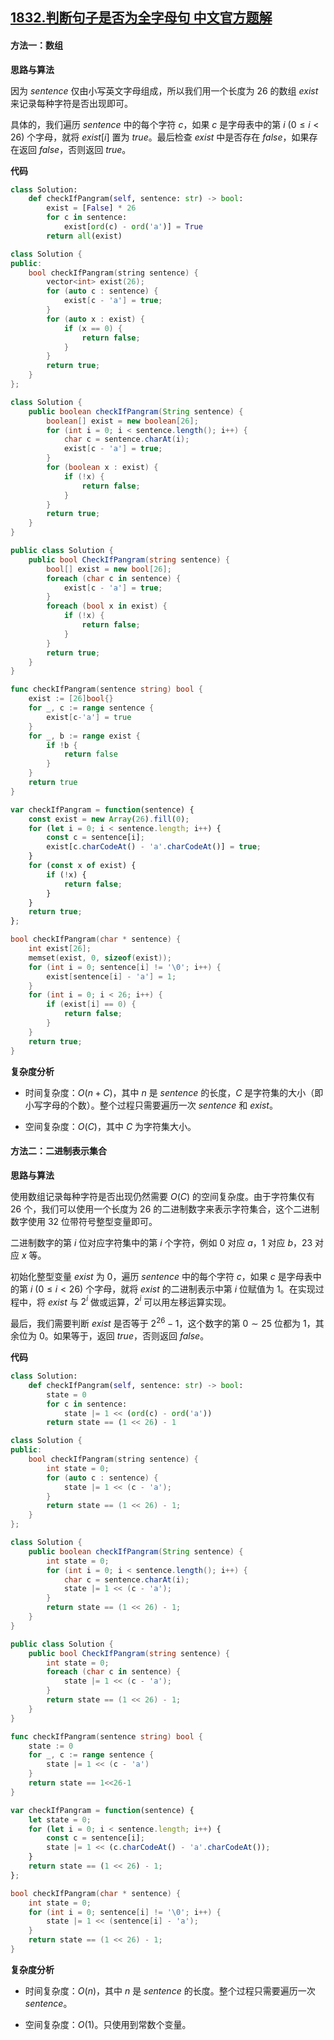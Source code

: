 ## [1832.判断句子是否为全字母句 中文官方题解](https://leetcode.cn/problems/check-if-the-sentence-is-pangram/solutions/100000/pan-duan-ju-zi-shi-fou-wei-quan-zi-mu-ju-xc7a)

#### 方法一：数组

**思路与算法**

因为 $\textit{sentence}$ 仅由小写英文字母组成，所以我们用一个长度为 $26$ 的数组 $\textit{exist}$ 来记录每种字符是否出现即可。

具体的，我们遍历 $\textit{sentence}$ 中的每个字符 $c$，如果 $c$ 是字母表中的第 $i~(0 \le i \lt 26)$ 个字母，就将 $\textit{exist}[i]$ 置为 $\textit{true}$。最后检查 $\textit{exist}$ 中是否存在 $\textit{false}$，如果存在返回 $\textit{false}$，否则返回 $\textit{true}$。

**代码**

```Python [sol1-Python3]
class Solution:
    def checkIfPangram(self, sentence: str) -> bool:
        exist = [False] * 26
        for c in sentence:
            exist[ord(c) - ord('a')] = True
        return all(exist)
```

```C++ [sol1-C++]
class Solution {
public:
    bool checkIfPangram(string sentence) {
        vector<int> exist(26);
        for (auto c : sentence) {
            exist[c - 'a'] = true;
        }
        for (auto x : exist) {
            if (x == 0) {
                return false;
            }
        }
        return true;
    }
};
```

```Java [sol1-Java]
class Solution {
    public boolean checkIfPangram(String sentence) {
        boolean[] exist = new boolean[26];
        for (int i = 0; i < sentence.length(); i++) {
            char c = sentence.charAt(i);
            exist[c - 'a'] = true;
        }
        for (boolean x : exist) {
            if (!x) {
                return false;
            }
        }
        return true;
    }
}
```

```C# [sol1-C#]
public class Solution {
    public bool CheckIfPangram(string sentence) {
        bool[] exist = new bool[26];
        foreach (char c in sentence) {
            exist[c - 'a'] = true;
        }
        foreach (bool x in exist) {
            if (!x) {
                return false;
            }
        }
        return true;
    }
}
```

```go [sol1-Golang]
func checkIfPangram(sentence string) bool {
    exist := [26]bool{}
    for _, c := range sentence {
        exist[c-'a'] = true
    }
    for _, b := range exist {
        if !b {
            return false
        }
    }
    return true
}
```

```JavaScript [sol1-JavaScript]
var checkIfPangram = function(sentence) {
    const exist = new Array(26).fill(0);
    for (let i = 0; i < sentence.length; i++) {
        const c = sentence[i];
        exist[c.charCodeAt() - 'a'.charCodeAt()] = true;
    }
    for (const x of exist) {
        if (!x) {
            return false;
        }
    }
    return true;
};
```

```C [sol1-C]
bool checkIfPangram(char * sentence) {
    int exist[26];
    memset(exist, 0, sizeof(exist));
    for (int i = 0; sentence[i] != '\0'; i++) {
        exist[sentence[i] - 'a'] = 1;
    }
    for (int i = 0; i < 26; i++) {
        if (exist[i] == 0) {
            return false;
        }
    }
    return true;
}
```

**复杂度分析**

- 时间复杂度：$O(n + C)$，其中 $n$ 是 $\textit{sentence}$ 的长度，$C$ 是字符集的大小（即小写字母的个数）。整个过程只需要遍历一次 $\textit{sentence}$ 和 $\textit{exist}$。

- 空间复杂度：$O(C)$，其中 $C$ 为字符集大小。

#### 方法二：二进制表示集合

**思路与算法**

使用数组记录每种字符是否出现仍然需要 $O(C)$ 的空间复杂度。由于字符集仅有 $26$ 个，我们可以使用一个长度为 $26$ 的二进制数字来表示字符集合，这个二进制数字使用 $32$ 位带符号整型变量即可。

二进制数字的第 $i$ 位对应字符集中的第 $i$ 个字符，例如 $0$ 对应 $a$，$1$ 对应 $b$，$23$ 对应 $x$ 等。

初始化整型变量 $\textit{exist}$ 为 $0$，遍历 $\textit{sentence}$ 中的每个字符 $c$，如果 $c$ 是字母表中的第 $i~(0 \le i \lt 26)$ 个字母，就将 $\textit{exist}$ 的二进制表示中第 $i$ 位赋值为 $1$。在实现过程中，将 $exist$ 与 $2^i$ 做或运算，$2^i$ 可以用左移运算实现。

最后，我们需要判断 $\textit{exist}$ 是否等于 $2^{26} - 1$，这个数字的第 $0 \sim 25$ 位都为 $1$，其余位为 $0$。如果等于，返回 $\textit{true}$，否则返回 $\textit{false}$。

**代码**

```Python [sol2-Python3]
class Solution:
    def checkIfPangram(self, sentence: str) -> bool:
        state = 0
        for c in sentence:
            state |= 1 << (ord(c) - ord('a'))
        return state == (1 << 26) - 1
```

```C++ [sol2-C++]
class Solution {
public:
    bool checkIfPangram(string sentence) {
        int state = 0;
        for (auto c : sentence) {
            state |= 1 << (c - 'a');
        }
        return state == (1 << 26) - 1;
    }
};
```

```Java [sol2-Java]
class Solution {
    public boolean checkIfPangram(String sentence) {
        int state = 0;
        for (int i = 0; i < sentence.length(); i++) {
            char c = sentence.charAt(i);
            state |= 1 << (c - 'a');
        }
        return state == (1 << 26) - 1;
    }
}
```

```C# [sol2-C#]
public class Solution {
    public bool CheckIfPangram(string sentence) {
        int state = 0;
        foreach (char c in sentence) {
            state |= 1 << (c - 'a');
        }
        return state == (1 << 26) - 1;
    }
}
```

```go [sol2-Golang]
func checkIfPangram(sentence string) bool {
    state := 0
    for _, c := range sentence {
        state |= 1 << (c - 'a')
    }
    return state == 1<<26-1
}
```

```JavaScript [sol2-JavaScript]
var checkIfPangram = function(sentence) {
    let state = 0;
    for (let i = 0; i < sentence.length; i++) {
        const c = sentence[i];
        state |= 1 << (c.charCodeAt() - 'a'.charCodeAt());
    }
    return state == (1 << 26) - 1;
};
```

```C [sol2-C]
bool checkIfPangram(char * sentence) {
    int state = 0;
    for (int i = 0; sentence[i] != '\0'; i++) {
        state |= 1 << (sentence[i] - 'a');
    }
    return state == (1 << 26) - 1;
}
```

**复杂度分析**

- 时间复杂度：$O(n)$，其中 $n$ 是 $\textit{sentence}$ 的长度。整个过程只需要遍历一次 $\textit{sentence}$。

- 空间复杂度：$O(1)$。只使用到常数个变量。